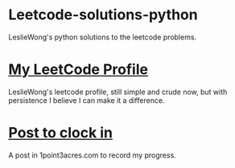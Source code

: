# Leetcode-solutions-python
LeslieWong's python solutions to the leetcode problems. 

# [My LeetCode Profile](https://leetcode.com/leslie_wong/)
LeslieWong's leetcode profile, still simple and crude now, but with persistence I believe I can make it a difference. 

# [Post to clock in](https://www.1point3acres.com/bbs/forum.php?mod=viewthread&tid=539437&page=1) 
A post in 1point3acres.com to record my progress. 
